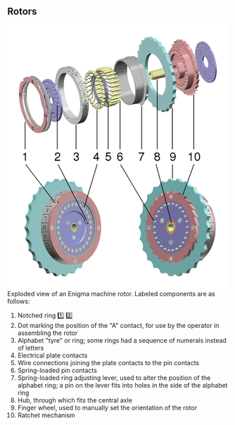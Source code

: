 ## Rotors

![rotors](../../imgs/rotors-model.png)
Exploded view of an Enigma machine rotor. Labeled components are as follows:
 1. Notched ring [:one:](stl/1_notched_ring.stl) [:two:](stl/2_notched_ring.stl)
 2. Dot marking the position of the "A" contact, for use by the operator in assembling the rotor
 3. Alphabet "tyre" or ring; some rings had a sequence of numerals instead of letters
 4. Electrical plate contacts
 5. Wire connections joining the plate contacts to the pin contacts
 6. Spring-loaded pin contacts
 7. Spring-loaded ring adjusting lever, used to alter the position of the alphabet ring; a pin on the lever fits into holes in the side of the alphabet ring
 8. Hub, through which fits the central axle
 9. Finger wheel, used to manually set the orientation of the rotor
 10. Ratchet mechanism
